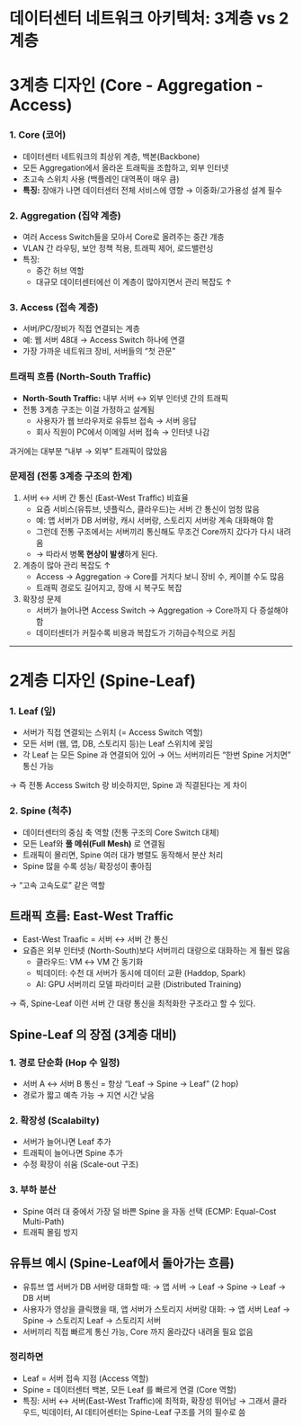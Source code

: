 # 데이터센터 네트워크 아키텍처: 3계층 vs 2계층

# 3계층 디자인 (Core - Aggregation - Access)

### 1. Core (코어)

- 데이터센터 네트워크의 최상위 계층, 백본(Backbone)
- 모든 Aggregation에서 올라온 트래픽을 조합하고, 외부 인터넷
- 초고속 스위치 사용 (백플레인 대역폭이 매우 큼)
- **특징:** 장애가 나면 데이터센터 전체 서비스에 영향 → 이중화/고가용성 설계 필수

### 2. Aggregation (집약 계층)

- 여러 Access Switch들을 모아서 Core로 올려주는 중간 걔층
- VLAN 간 라우팅, 보안 정책 적용, 트래픽 제어, 로드밸런싱
- 특징:
  - 중간 허브 역할
  - 대규모 데이터센터에선 이 계층이 많아지면서 관리 복잡도 ↑

### 3. Access (접속 계층)

- 서버/PC/장비가 직접 연결되는 계층
- 예: 웹 서버 48대 → Access Switch 하나에 연결
- 가장 가까운 네트워크 장비, 서버들의 “첫 관문”

### 트래픽 흐름 (North-South Traffic)

- **North-South Traffic:** 내부 서버 ↔ 외부 인터넷 간의 트래픽
- 전통 3계층 구조는 이걸 가정하고 설계됨
  - 사용자가 웹 브라우저로 유튜브 접속 → 서버 응답
  - 회사 직원이 PC에서 이메일 서버 접속 → 인터넷 나감

과거에는 대부분 “내부 → 외부” 트래픽이 많았음

### 문제점 (전통 3계층 구조의 한계)

1. 서버 ↔ 서버 간 통신 (East-West Traffic) 비효율
   - 요즘 서비스(유튜브, 넷플릭스, 클라우드)는 서버 간 통신이 엄청 많음
   - 예: 앱 서버가 DB 서버랑, 캐시 서버랑, 스토리지 서버랑 계속 대화해야 함
   - 그런데 전통 구조에서는 서버끼리 통신해도 무조건 Core까지 갔다가 다시 내려옴
   - → 따라서 병**목 현상이 발생**하게 된다.
2. 계층이 많아 관리 복잡도 ↑
   - Access → Aggregation → Core를 거치다 보니 장비 수, 케이블 수도 많음
   - 트래픽 경로도 길어지고, 장애 시 복구도 복잡
3. 확장성 문제
   - 서버가 늘어나면 Access Switch → Aggregation → Core까지 다 증설해야 함
   - 데이터센터가 커질수록 비용과 복잡도가 기하급수적으로 커짐

---

# 2계층 디자인 (Spine-Leaf)

### 1. Leaf (잎)

- 서버가 직접 연결되는 스위치 (= Access Switch 역할)
- 모든 서버 (웹, 앱, DB, 스토리지 등)는 Leaf 스위치에 꽂임
- 각 Leaf 는 모든 Spine 과 연결되어 있어 → 어느 서버끼리든 “한번 Spine 거치면” 통신 가능

→ 즉 전통 Access Switch 랑 비슷하지만, Spine 과 직결된다는 게 차이

### 2. Spine (척추)

- 데이터센터의 중심 축 역할 (전통 구조의 Core Switch 대체)
- 모든 Leaf와 **풀 메쉬(Full Mesh)** 로 연결됨
- 트래픽이 몰리면, Spine 여러 대가 병렬도 동작해서 분산 처리
- Spine 많을 수록 성능/ 확장성이 좋아짐

→ “고속 고속도로” 같은 역할

## 트래픽 흐름: East-West Traffic

- East-West Traafic = 서버 ↔ 서버 간 통신
- 요즘은 외부 인터넷 (North-South)보다 서버끼리 대량으로 대화하는 게 훨씬 많음
  - 클라우드: VM ↔ VM 간 동기화
  - 빅데이터: 수천 대 서버가 동시에 데이터 교환 (Haddop, Spark)
  - AI: GPU 서버끼리 모델 파라미터 교환 (Distributed Training)

→ 즉, Spine-Leaf 이런 서버 간 대량 통신을 최적화한 구조라고 할 수 있다.

## Spine-Leaf 의 장점 (3계층 대비)

### 1. 경로 단순화 (Hop 수 일정)

- 서버 A ↔ 서버 B 통신 = 항상 “Leaf → Spine → Leaf” (2 hop)
- 경로가 짧고 예측 가능 → 지연 시간 낮음

### 2. 확장성 (Scalabilty)

- 서버가 늘어나면 Leaf 추가
- 트래픽이 늘어나면 Spine 추가
- 수정 확장이 쉬움 (Scale-out 구조)

### 3. 부하 분산

- Spine 여러 대 중에서 가장 덜 바쁜 Spine 을 자동 선택 (ECMP: Equal-Cost Multi-Path)
- 트래픽 몰림 방지

## 유튜브 예시 (Spine-Leaf에서 돌아가는 흐름)

- 유튜브 앱 서버가 DB 서버랑 대화할 때:
  → 앱 서버 → Leaf → Spine → Leaf → DB 서버
- 사용자가 영상을 클릭했을 때, 앱 서버가 스토리지 서버랑 대화:
  → 앱 서버 Leaf → Spine → 스토리지 Leaf → 스토리지 서버
- 서버끼리 직접 빠르게 통신 가능, Core 까지 올라갔다 내려올 필요 없음

### 정리하면

- Leaf = 서버 접속 지점 (Access 역할)
- Spine = 데이터센터 백본, 모든 Leaf 를 빠르게 연결 (Core 역할)
- 특징: 서버 ↔ 서버(East-West Traffic)에 최적화, 확장성 뛰어남 → 그래서 클라우드, 빅데이터, AI 데티어센터는 Spine-Leaf 구조를 거의 필수로 씀
